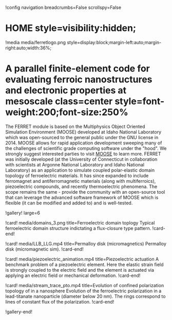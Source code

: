 !config navigation breadcrumbs=False scrollspy=False

# HOME style=visibility:hidden;

!media media/ferretlogo.png style=display:block;margin-left:auto;margin-right:auto;width:36%;

# A parallel finite-element code for evaluating ferroic nanostructures and electronic properties at mesoscale class=center style=font-weight:200;font-size:250%

The FERRET module is based on the Multiphysics Object Oriented Simulation Environment (MOOSE) developed at Idaho National Laboratory which was open-sourced to the general public under the GNU license in 2014. MOOSE allows for rapid application development sweeping many of the challenges of scientific grade computing software under the "hood". We strongly suggest interested parties to visit [MOOSE](mooseframework.inl.gov/) to learn more. FERRET was initially developed (at the University of Connecticut in collaboration with scientists at Argonne National Laboratory and Idaho National Laboratory) as an application to simulate coupled polar-elastic domain topology of ferroelectric materials. It has since expanded to include ferromagnet and antiferromagnetic materials (along with multiferroics), piezoelectric compounds, and recently thermoelectric phenomena. The scope remains the same - provide the community with an open-source tool that can leverage the advanced software framework of MOOSE which is flexible (it can be modified and added to) and is well-tested.

!gallery! large=6

!card! media/domains_3.png title=Ferroelectric domain toplogy
Typical ferroelectric domain structure indictating a flux-closure type pattern.
!card-end!

!card! media/LLB_LLG.mp4 title=Permalloy disk (micromagnetics)
Permalloy disk (micromagnetic sim).
!card-end!

!card! media/piezoelectric_animation.mp4 title=Piezoelectric actuation
A benchmark problem of a piezoelectric element. Here the elastic strain field is strongly coupled to the electric field and the element is actuated via applying an electric field or mechanical deformation.
!card-end!

!card! media/stream_trace_pto.mp4 title=Evolution of confined polarization topology of in a nanosphere
Evolution of the ferroelectric polarization in a lead-titanate nanoparticle (diameter below 20 nm). The rings correspond to lines of constant flux of the polarization.
!card-end!


!gallery-end!



